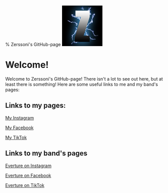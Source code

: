 % Zerssoni's GitHub-page
![Zerssoni Logo](zerssoni_avatar.png)
# Welcome!
Welcome to Zerssoni's GitHub-page! There isn't a lot to see out here,
but at least there is something!
Here are some useful links to me and my band's pages:
## Links to my pages:
[My Instagram](https://www.instagram.com/zerssoni)

[My Facebook](https://www.facebook.com/jere.kuokkanen)

[My TikTok](https://www.tiktok.com/@zerssoni)
## Links to my band's pages
[Everture on Instagram](https://www.instagram.com/evertureband)

[Everture on Facebook](https://www.facebook.com/evertureband)

[Everture on TikTok](https://www.tiktok.com/@evertureband)
